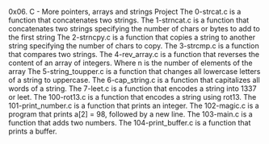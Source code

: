 0x06. C - More pointers, arrays and strings Project The 0-strcat.c is a function that concatenates two strings. The 1-strncat.c is a function that concatenates two strings specifying the number of chars or bytes to add to the first string The 2-strncpy.c is a function that copies a string to another string specifying the number of chars to copy. The 3-strcmp.c is a function that compares two strings. The 4-rev_array.c is a function that reverses the content of an array of integers. Where n is the number of elements of the array The 5-string_toupper.c is a function that changes all lowercase letters of a string to uppercase. The 6-cap_string.c is a function that capitalizes all words of a string. The 7-leet.c is a function that encodes a string into 1337 or leet. The 100-rot13.c is a function that encodes a string using rot13. The 101-print_number.c is a function that prints an integer. The 102-magic.c is a program that prints a[2] = 98, followed by a new line. The 103-main.c is a function that adds two numbers. The 104-print_buffer.c is a function that prints a buffer.
